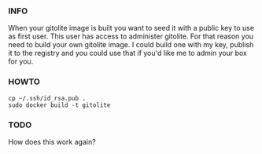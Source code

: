 ### INFO

When your gitolite image is built you want to seed it with a public key to use as first user. This user has access to administer gitolite. For that reason you need to build your own gitolite image. I could build one with my key, publish it to the registry and you could use that if you'd like me to admin your box for you.

### HOWTO

    cp ~/.ssh/id_rsa.pub .
    sudo docker build -t gitolite
        
### TODO

How does this work again?
